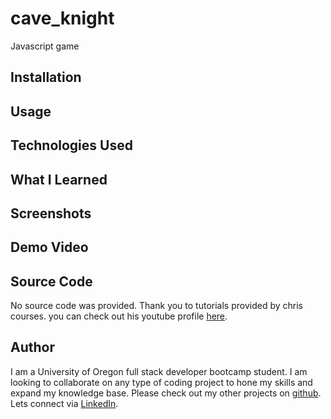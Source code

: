 # cave_knight
Javascript game

## Installation


## Usage


## Technologies Used


## What I Learned



## Screenshots



## Demo Video



## Source Code

No source code was provided. Thank you to tutorials provided by chris courses. you can check out his youtube profile [here](https://www.youtube.com/@ChrisCourses).

## Author

I am a University of Oregon full stack developer bootcamp student. I am looking to collaborate on any type of coding project to hone my skills and expand my knowledge base. Please check out my other projects on [github](https://github.com/TorySnopl). Lets connect via [LinkedIn](https://www.linkedin.com/in/tory-snopl-70b00a283/).

